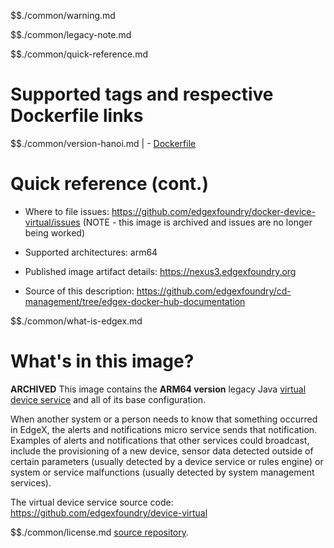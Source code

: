 $$./common/warning.md

$$./common/legacy-note.md

$$./common/quick-reference.md

# Supported tags and respective Dockerfile links

$$./common/version-hanoi.md |
        - [Dockerfile](https://github.com/edgexfoundry/docker-device-virtual/blob/master/Dockerfile)

# Quick reference (cont.)

- Where to file issues: https://github.com/edgexfoundry/docker-device-virtual/issues (NOTE - this image is archived and issues are no longer being worked)

- Supported architectures: arm64

- Published image artifact details: https://nexus3.edgexfoundry.org

- Source of this description: https://github.com/edgexfoundry/cd-management/tree/edgex-docker-hub-documentation

$$./common/what-is-edgex.md

# What's in this image?

**ARCHIVED**
This image contains the **ARM64 version** legacy Java [virtual device service](https://docs.edgexfoundry.org/1.2/microservices/device/virtual/Ch-VirtualDevice/) and all of its base configuration.

When another system or a person needs to know that something occurred in EdgeX, the alerts and notifications micro service sends that notification. Examples of alerts and notifications that other services could broadcast, include the provisioning of a new device, sensor data detected outside of certain parameters (usually detected by a device service or rules engine) or system or service malfunctions (usually detected by system management services).

The virtual device service source code: https://github.com/edgexfoundry/device-virtual

$$./common/license.md
[source repository](https://github.com/edgexfoundry/device-virtual/blob/master/Attribution.txt).